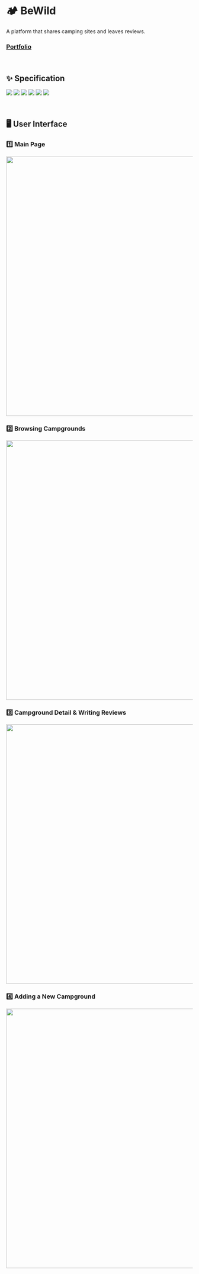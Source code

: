 <h1> 🏕 BeWild </h1>

<p> A platform that shares camping sites and leaves reviews. <p>

### [Portfolio](https://cold-starburst-68e.notion.site/BeWild-57239abb6ea240bb8866c692a8df99b1)

<br>

## ✨ Specification

<img src="https://img.shields.io/badge/Javascript-F7DF1E?style=flat&logo=javascript&logoColor=white" /> <img src="https://img.shields.io/badge/Express.js-000000?style=flat&logo=express&logoColor=white" /> <img src="https://img.shields.io/badge/Passport-34E27A?style=flat&logo=passport&logoColor=white" /> <img src="https://img.shields.io/badge/Cloudinary-3693F3?style=flat&logo=icloud&logoColor=white" /> <img src="https://img.shields.io/badge/Mapbox-000000?style=flat&logo=mapbox&logoColor=white" /> <img src="https://img.shields.io/badge/MondgoDB-47A248?style=flat&logo=mongoDB&logoColor=white" />

<br>

## 🖥️ User Interface

### 1️⃣ Main Page

<img src="https://user-images.githubusercontent.com/77488015/220901804-68d2924e-471d-4708-808c-19b7c38ecfa6.png" width=700>


### 2️⃣ Browsing Campgrounds

<img src="https://user-images.githubusercontent.com/77488015/220902184-f64ac358-f9bb-45d6-9ba1-49710420c032.png" width=700>

### 3️⃣ Campground Detail & Writing Reviews

<img src="https://user-images.githubusercontent.com/77488015/220901877-9206a788-1782-40da-bbab-b8d0e89b5437.png" width=700>

### 4️⃣ Adding a New Campground

<img src="https://user-images.githubusercontent.com/77488015/220901891-78f0ecd7-2cde-4b4a-bf02-e97a6c6deaa1.png" width=700>
